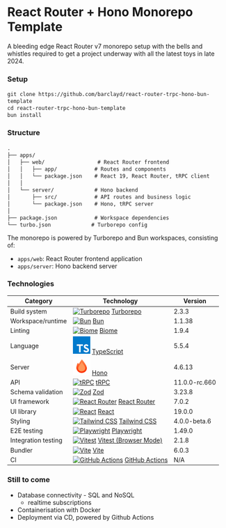 # React Router + Hono Monorepo Template

A bleeding edge React Router v7 monorepo setup with the bells and whistles required to get a project underway with all the latest toys in late 2024.

### Setup

```shell
git clone https://github.com/barclayd/react-router-trpc-hono-bun-template
cd react-router-trpc-hono-bun-template
bun install
```

### Structure

```
.
├── apps/
│   ├── web/                 # React Router frontend
│   │   ├── app/            # Routes and components
│   │   └── package.json    # React 19, React Router, tRPC client
│   │
│   └── server/             # Hono backend
│       ├── src/            # API routes and business logic
│       └── package.json    # Hono, tRPC server
│
├── package.json            # Workspace dependencies
└── turbo.json             # Turborepo config
```

The monorepo is powered by Turborepo and Bun workspaces, consisting of:
- `apps/web`: React Router frontend application
- `apps/server`: Hono backend server

### Technologies

| Category            | Technology                                                                                                                                                                                                                                                      | Version       |
|---------------------|-----------------------------------------------------------------------------------------------------------------------------------------------------------------------------------------------------------------------------------------------------------------|---------------|
| Build system        | [<img src="https://user-images.githubusercontent.com/4060187/196936104-5797972c-ab10-4834-bd61-0d1e5f442c9c.png" width="40" alt="Turborepo">](https://turbo.build/repo) [Turborepo](https://turbo.build/repo)                                                   | 2.3.3         |
| Workspace/runtime   | [<img src="https://bun.sh/logo.svg" width="40" alt="Bun">](https://bun.sh) [Bun](https://bun.sh)                                                                                                                                                                | 1.1.38        |
| Linting             | [<img src="https://avatars.githubusercontent.com/u/140182603?s=200&v=4" width="40" alt="Biome">](https://biomejs.dev/) [Biome](https://biomejs.dev/)                                                                                                            | 1.9.4         |
| Language            | [<img src="https://raw.githubusercontent.com/github/explore/80688e429a7d4ef2fca1e82350fe8e3517d3494d/topics/typescript/typescript.png" width="40" alt="TypeScript">](https://www.typescriptlang.org/) [TypeScript](https://www.typescriptlang.org/)             | 5.5.4         |
| Server              | [<img src="https://raw.githubusercontent.com/honojs/hono/main/docs/images/hono-logo.png" width="40" alt="Hono">](https://hono.dev) [Hono](https://hono.dev)                                                                                                     | 4.6.13        |
| API                 | [<img src="https://trpc.io/img/logo.svg" width="40" alt="tRPC">](https://trpc.io) [tRPC](https://trpc.io)                                                                                                                                                       | 11.0.0-rc.660 |
| Schema validation   | [<img src="https://zod.dev/logo.svg" width="40" alt="Zod">](https://zod.dev) [Zod](https://zod.dev)                                                                                                                                                             | 3.23.8        |
| UI framework        | [<img src="https://reactrouter.com/splash/hero-3d-logo.dark.webp" width="40" alt="React Router">](https://reactrouter.com) [React Router](https://reactrouter.com)                                                                                              | 7.0.2         |
| UI library          | [<img src="https://reactjs.org/favicon.ico" width="40" alt="React">](https://react.dev) [React](https://react.dev)                                                                                                                                              | 19.0.0        |
| Styling             | [<img src="https://tailwindcss.com/_next/static/media/tailwindcss-mark.3c5441fc7a190fb1800d4a5c7f07ba4b1345a9c8.svg" width="40" alt="Tailwind CSS">](https://tailwindcss.com) [Tailwind CSS](https://tailwindcss.com)                                           | 4.0.0-beta.6  |
| E2E testing         | [<img src="https://playwright.dev/img/playwright-logo.svg" width="40" alt="Playwright">](https://playwright.dev) [Playwright](https://playwright.dev)                                                                                                           | 1.49.0        |
| Integration testing | [<img src="https://raw.githubusercontent.com/vitest-dev/vitest/main/docs/public/logo.svg" width="40" alt="Vitest">](https://vitest.dev) [Vitest (Browser Mode)](https://vitest.dev)                                                                     | 2.1.8         |
| Bundler             | [<img src="https://vitejs.dev/logo.svg" width="40" alt="Vite">](https://vitejs.dev) [Vite](https://vitejs.dev)                                                                                                                                                  | 6.0.3         |
| CI                  | [<img src="https://upload.wikimedia.org/wikipedia/commons/thumb/9/91/Octicons-mark-github.svg/1200px-Octicons-mark-github.svg.png" width="40" alt="GitHub Actions">](https://github.com/features/actions) [GitHub Actions](https://github.com/features/actions) | N/A           |

### Still to come

* Database connectivity - SQL and NoSQL
  * realtime subscriptions
* Containerisation with Docker
* Deployment via CD, powered by Github Actions